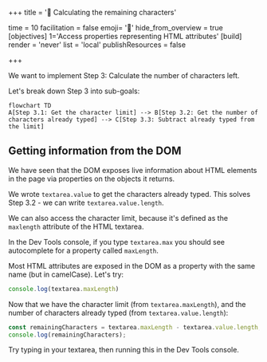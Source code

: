 +++
title = '🧮 Calculating the remaining characters'

time = 10
facilitation = false
emoji= '🧩'
hide_from_overview = true
[objectives]
    1='Access properties representing HTML attributes'
[build]
  render = 'never'
  list = 'local'
  publishResources = false

+++

We want to implement Step 3: Calculate the number of characters left.

Let's break down Step 3 into sub-goals:

```mermaid
flowchart TD
A[Step 3.1: Get the character limit] --> B[Step 3.2: Get the number of characters already typed] --> C[Step 3.3: Subtract already typed from the limit]
```

## Getting information from the DOM

We have seen that the DOM exposes live information about HTML elements in the page via properties on the objects it returns.

We wrote `textarea.value` to get the characters already typed. This solves Step 3.2 - we can write `textarea.value.length`.

We can also access the character limit, because it's defined as the `maxlength` attribute of the HTML textarea.

In the Dev Tools console, if you type `textarea.max` you should see autocomplete for a property called `maxLength`.

Most HTML attributes are exposed in the DOM as a property with the same name (but in camelCase). Let's try:

```js
console.log(textarea.maxLength)
```

Now that we have the character limit (from `textarea.maxLength`), and the number of characters already typed (from `textarea.value.length`):

```js
const remainingCharacters = textarea.maxLength - textarea.value.length;
console.log(remainingCharacters);
```

Try typing in your textarea, then running this in the Dev Tools console.
